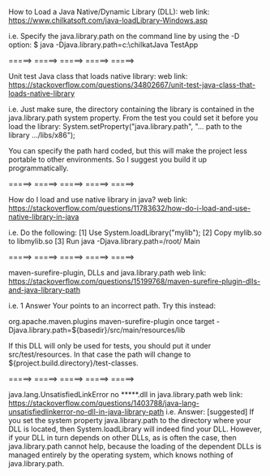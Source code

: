 How to Load a Java Native/Dynamic Library (DLL):
web link: https://www.chilkatsoft.com/java-loadLibrary-Windows.asp

i.e. Specify the java.library.path on the command line by using the -D option:
  $ java -Djava.library.path=c:\chilkatJava TestApp

 =====> =====> =====> =====> =====> 

Unit test Java class that loads native library:
web link: https://stackoverflow.com/questions/34802667/unit-test-java-class-that-loads-native-library

i.e. Just make sure, the directory containing the library is contained in the java.library.path system property.
From the test you could set it before you load the library:
  System.setProperty("java.library.path", "... path to the library .../libs/x86");

You can specify the path hard coded, but this will make the project less portable to other environments. So I suggest you build it up programmatically.

 =====> =====> =====> =====> =====>

How do I load and use native library in java?
web link: https://stackoverflow.com/questions/11783632/how-do-i-load-and-use-native-library-in-java

i.e. Do the following:
[1] Use System.loadLibrary("mylib");
[2] Copy mylib.so to libmylib.so
[3] Run java -Djava.library.path=/root/ Main


 =====> =====> =====> =====> =====>

maven-surefire-plugin, DLLs and java.library.path
web link: https://stackoverflow.com/questions/15199768/maven-surefire-plugin-dlls-and-java-library-path

i.e. 1 Answer
Your <argLine/> points to an incorrect path. Try this instead:

<plugin>
    <groupId>org.apache.maven.plugins</groupId>
    <artifactId>maven-surefire-plugin</artifactId>
    <configuration>
        <forkMode>once</forkMode>
        <workingDirectory>target</workingDirectory>
        <argLine>-Djava.library.path=${basedir}/src/main/resources/lib</argLine>
    </configuration>
</plugin>

If this DLL will only be used for tests, you should put it under src/test/resources. In that case the <argLine/> path will change to ${project.build.directory}/test-classes.


 =====> =====> =====> =====> =====>

java.lang.UnsatisfiedLinkError no *****.dll in java.library.path
web link: https://stackoverflow.com/questions/1403788/java-lang-unsatisfiedlinkerror-no-dll-in-java-library-path
i.e. Answer: [suggested]
 If you set the system property java.library.path to the directory where your DLL is located, then System.loadLibrary will indeed find your DLL. However, if your DLL in turn depends on other DLLs, as is often the case, then java.library.path cannot help, because the loading of the dependent DLLs is managed entirely by the operating system, which knows nothing of java.library.path. 








